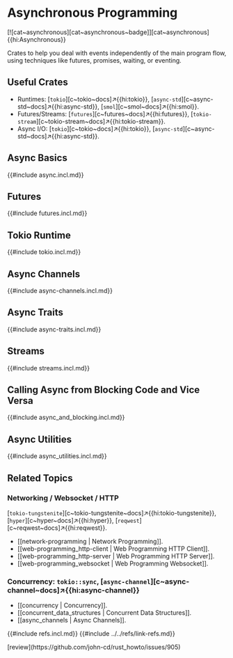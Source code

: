 # Asynchronous Programming

[![cat~asynchronous][cat~asynchronous~badge]][cat~asynchronous]{{hi:Asynchronous}}

Crates to help you deal with events independently of the main program flow, using techniques like futures, promises, waiting, or eventing.

## Useful Crates

- Runtimes: [`tokio`][c~tokio~docs]↗{{hi:tokio}}, [`async-std`][c~async-std~docs]↗{{hi:async-std}}, [`smol`][c~smol~docs]↗{{hi:smol}}.
- Futures/Streams: [`futures`][c~futures~docs]↗{{hi:futures}}, [`tokio-stream`][c~tokio-stream~docs]↗{{hi:tokio-stream}}.
- Async I/O: [`tokio`][c~tokio~docs]↗{{hi:tokio}}, [`async-std`][c~async-std~docs]↗{{hi:async-std}}.

## Async Basics

{{#include async.incl.md}}

## Futures

{{#include futures.incl.md}}

## Tokio Runtime

{{#include tokio.incl.md}}

## Async Channels

{{#include async-channels.incl.md}}

## Async Traits

{{#include async-traits.incl.md}}

## Streams

{{#include streams.incl.md}}

## Calling Async from Blocking Code and Vice Versa

{{#include async_and_blocking.incl.md}}

## Async Utilities

{{#include async_utilities.incl.md}}

## Related Topics

### Networking / Websocket / HTTP

[`tokio-tungstenite`][c~tokio-tungstenite~docs]↗{{hi:tokio-tungstenite}}, [`hyper`][c~hyper~docs]↗{{hi:hyper}}, [`reqwest`][c~reqwest~docs]↗{{hi:reqwest}}.

- [[network-programming | Network Programming]].
- [[web-programming_http-client | Web Programming HTTP Client]].
- [[web-programming_http-server | Web Programming HTTP Server]].
- [[web-programming_websocket | Web Programming Websocket]].

### Concurrency: `tokio::sync`, [`async-channel`][c~async-channel~docs]↗{{hi:async-channel}}

- [[concurrency | Concurrency]].
- [[concurrent_data_structures | Concurrent Data Structures]].
- [[async_channels | Async Channels]].

{{#include refs.incl.md}}
{{#include ../../refs/link-refs.md}}

<div class="hidden">
[review](https://github.com/john-cd/rust_howto/issues/905)
</div>
